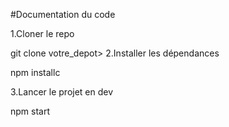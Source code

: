 #Documentation du code

1.Cloner le repo

git clone votre_depot>
2.Installer les dépendances

npm installс

3.Lancer le projet en dev

npm start

